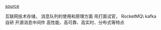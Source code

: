 [source](https://juejin.im/post/5de3c8026fb9a07194761641)

互联网技术存储， 消息队列的使用和原理方面
吊打面试官， 
RocketMQ\ kafka  自研  开源消息中间件  高性能、高可靠、高实时、分布式等特点

